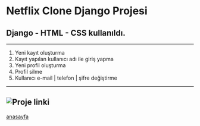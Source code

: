 # **Netflix Clone Django Projesi**
## Django - HTML  - CSS kullanıldı.

---
1. Yeni kayıt oluşturma
2. Kayıt yapılan kullanıcı adı ile giriş yapma
3. Yeni profil oluşturma
4. Profil silme
5. Kullanıcı e-mail | telefon | şifre değiştirme
---
![Proje linki](http://ctaylan.pythonanywhere.com)
---
[anasayfa](/pics/main_page.jpg)
